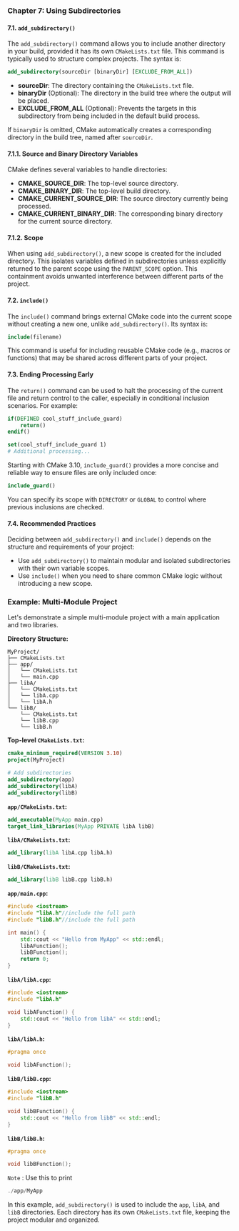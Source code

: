 ### Chapter 7: Using Subdirectories

#### 7.1. `add_subdirectory()`
The `add_subdirectory()` command allows you to include another directory in your build, provided it has its own `CMakeLists.txt` file. This command is typically used to structure complex projects. The syntax is:

```cmake
add_subdirectory(sourceDir [binaryDir] [EXCLUDE_FROM_ALL])
```

- **sourceDir**: The directory containing the `CMakeLists.txt` file.
- **binaryDir** (Optional): The directory in the build tree where the output will be placed.
- **EXCLUDE_FROM_ALL** (Optional): Prevents the targets in this subdirectory from being included in the default build process.

If `binaryDir` is omitted, CMake automatically creates a corresponding directory in the build tree, named after `sourceDir`.

#### 7.1.1. Source and Binary Directory Variables
CMake defines several variables to handle directories:

- **CMAKE_SOURCE_DIR**: The top-level source directory.
- **CMAKE_BINARY_DIR**: The top-level build directory.
- **CMAKE_CURRENT_SOURCE_DIR**: The source directory currently being processed.
- **CMAKE_CURRENT_BINARY_DIR**: The corresponding binary directory for the current source directory.

#### 7.1.2. Scope
When using `add_subdirectory()`, a new scope is created for the included directory. This isolates variables defined in subdirectories unless explicitly returned to the parent scope using the `PARENT_SCOPE` option. This containment avoids unwanted interference between different parts of the project.

#### 7.2. `include()`
The `include()` command brings external CMake code into the current scope without creating a new one, unlike `add_subdirectory()`. Its syntax is:

```cmake
include(filename)
```

This command is useful for including reusable CMake code (e.g., macros or functions) that may be shared across different parts of your project.

#### 7.3. Ending Processing Early
The `return()` command can be used to halt the processing of the current file and return control to the caller, especially in conditional inclusion scenarios. For example:

```cmake
if(DEFINED cool_stuff_include_guard)
    return()
endif()

set(cool_stuff_include_guard 1)
# Additional processing...
```

Starting with CMake 3.10, `include_guard()` provides a more concise and reliable way to ensure files are only included once:

```cmake
include_guard()
```

You can specify its scope with `DIRECTORY` or `GLOBAL` to control where previous inclusions are checked.

#### 7.4. Recommended Practices
Deciding between `add_subdirectory()` and `include()` depends on the structure and requirements of your project:

- Use `add_subdirectory()` to maintain modular and isolated subdirectories with their own variable scopes.
- Use `include()` when you need to share common CMake logic without introducing a new scope.

### Example: Multi-Module Project

Let's demonstrate a simple multi-module project with a main application and two libraries.

**Directory Structure:**
```
MyProject/
├── CMakeLists.txt
├── app/
│   └── CMakeLists.txt
│   └── main.cpp
├── libA/
│   └── CMakeLists.txt
│   └── libA.cpp
│   └── libA.h
└── libB/
    └── CMakeLists.txt
    └── libB.cpp
    └── libB.h
```

**Top-level `CMakeLists.txt`:**
```cmake
cmake_minimum_required(VERSION 3.10)
project(MyProject)

# Add subdirectories
add_subdirectory(app)
add_subdirectory(libA)
add_subdirectory(libB)
```

**`app/CMakeLists.txt`:**
```cmake
add_executable(MyApp main.cpp)
target_link_libraries(MyApp PRIVATE libA libB)
```

**`libA/CMakeLists.txt`:**
```cmake
add_library(libA libA.cpp libA.h)
```

**`libB/CMakeLists.txt`:**
```cmake
add_library(libB libB.cpp libB.h)
```

**`app/main.cpp`:**
```cpp
#include <iostream>
#include "libA.h"//include the full path
#include "libB.h"//include the full path

int main() {
    std::cout << "Hello from MyApp" << std::endl;
    libAFunction();
    libBFunction();
    return 0;
}
```

**`libA/libA.cpp`:**
```cpp
#include <iostream>
#include "libA.h"

void libAFunction() {
    std::cout << "Hello from libA" << std::endl;
}
```

**`libA/libA.h`:**
```cpp
#pragma once

void libAFunction();
```

**`libB/libB.cpp`:**
```cpp
#include <iostream>
#include "libB.h"

void libBFunction() {
    std::cout << "Hello from libB" << std::endl;
}
```

**`libB/libB.h`:**
```cpp
#pragma once

void libBFunction();
```
`Note` : Use this to print
```cpp
./app/MyApp
```

In this example, `add_subdirectory()` is used to include the `app`, `libA`, and `libB` directories. Each directory has its own `CMakeLists.txt` file, keeping the project modular and organized.

